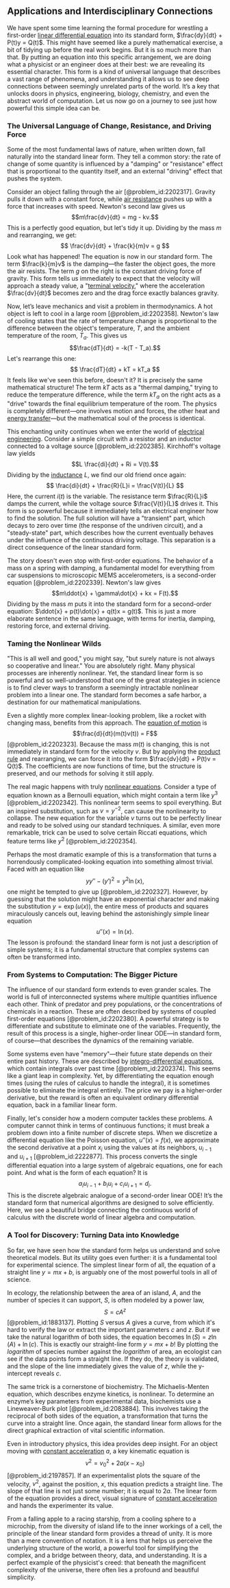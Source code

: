 ## Applications and Interdisciplinary Connections

We have spent some time learning the formal procedure for wrestling a first-order [linear differential equation](@article_id:168568) into its standard form, $\frac{dy}{dt} + P(t)y = Q(t)$. This might have seemed like a purely mathematical exercise, a bit of tidying up before the real work begins. But it is so much more than that. By putting an equation into this specific arrangement, we are doing what a physicist or an engineer does at their best: we are revealing its essential character. This form is a kind of universal language that describes a vast range of phenomena, and understanding it allows us to see deep connections between seemingly unrelated parts of the world. It’s a key that unlocks doors in physics, engineering, biology, chemistry, and even the abstract world of computation. Let us now go on a journey to see just how powerful this simple idea can be.

### The Universal Language of Change, Resistance, and Driving Force

Some of the most fundamental laws of nature, when written down, fall naturally into the standard linear form. They tell a common story: the rate of change of some quantity is influenced by a "damping" or "resistance" effect that is proportional to the quantity itself, and an external "driving" effect that pushes the system.

Consider an object falling through the air [@problem_id:2202317]. Gravity pulls it down with a constant force, while [air resistance](@article_id:168470) pushes up with a force that increases with speed. Newton's second law gives us
$$m\frac{dv}{dt} = mg - kv.$$
This is a perfectly good equation, but let's tidy it up. Dividing by the mass $m$ and rearranging, we get:
$$
\frac{dv}{dt} + \frac{k}{m}v = g
$$
Look what has happened! The equation is now in our standard form. The term $\frac{k}{m}v$ is the damping—the faster the object goes, the more the air resists. The term $g$ on the right is the constant driving force of gravity. This form tells us immediately to expect that the velocity will approach a steady value, a "[terminal velocity](@article_id:147305)," where the acceleration $\frac{dv}{dt}$ becomes zero and the drag force exactly balances gravity.

Now, let’s leave mechanics and visit a problem in thermodynamics. A hot object is left to cool in a large room [@problem_id:2202358]. Newton's law of cooling states that the rate of temperature change is proportional to the difference between the object's temperature, $T$, and the ambient temperature of the room, $T_a$. This gives us
$$\frac{dT}{dt} = -k(T - T_a).$$
Let's rearrange this one:
$$
\frac{dT}{dt} + kT = kT_a
$$
It feels like we've seen this before, doesn't it? It is precisely the same mathematical structure! The term $kT$ acts as a "thermal damping," trying to reduce the temperature difference, while the term $kT_a$ on the right acts as a "drive" towards the final equilibrium temperature of the room. The physics is completely different—one involves motion and forces, the other heat and [energy transfer](@article_id:174315)—but the mathematical soul of the process is identical.

This enchanting unity continues when we enter the world of [electrical engineering](@article_id:262068). Consider a simple circuit with a resistor and an inductor connected to a voltage source [@problem_id:2202385]. Kirchhoff's voltage law yields
$$L \frac{di}{dt} + Ri = V(t).$$
Dividing by the [inductance](@article_id:275537) $L$, we find our old friend once again:
$$
\frac{di}{dt} + \frac{R}{L}i = \frac{V(t)}{L}
$$
Here, the current $i(t)$ is the variable. The resistance term $\frac{R}{L}i$ damps the current, while the voltage source $\frac{V(t)}{L}$ drives it. This form is so powerful because it immediately tells an electrical engineer how to find the solution. The full solution will have a "transient" part, which decays to zero over time (the response of the undriven circuit), and a "steady-state" part, which describes how the current eventually behaves under the influence of the continuous driving voltage. This separation is a direct consequence of the linear standard form.

The story doesn't even stop with first-order equations. The behavior of a mass on a spring with damping, a fundamental model for everything from car suspensions to microscopic MEMS accelerometers, is a second-order equation [@problem_id:2202339]. Newton's law gives
$$m\ddot{x} + \gamma\dot{x} + kx = F(t).$$
Dividing by the mass $m$ puts it into the standard form for a second-order equation: $\ddot{x} + p(t)\dot{x} + q(t)x = g(t)$. This is just a more elaborate sentence in the same language, with terms for inertia, damping, restoring force, and external driving.

### Taming the Nonlinear Wilds

"This is all well and good," you might say, "but surely nature is not always so cooperative and linear." You are absolutely right. Many physical processes are inherently nonlinear. Yet, the standard linear form is so powerful and so well-understood that one of the great strategies in science is to find clever ways to transform a seemingly intractable nonlinear problem into a linear one. The standard form becomes a safe harbor, a destination for our mathematical manipulations.

Even a slightly more complex linear-looking problem, like a rocket with changing mass, benefits from this approach. The [equation of motion](@article_id:263792) is
$$\frac{d}{dt}(m(t)v(t)) = F$$
[@problem_id:2202323]. Because the mass $m(t)$ is changing, this is not immediately in standard form for the velocity $v$. But by applying the [product rule](@article_id:143930) and rearranging, we can force it into the form $\frac{dv}{dt} + P(t)v = Q(t)$. The coefficients are now functions of time, but the structure is preserved, and our methods for solving it still apply.

The real magic happens with truly [nonlinear equations](@article_id:145358). Consider a type of equation known as a Bernoulli equation, which might contain a term like $y^3$ [@problem_id:2202342]. This nonlinear term seems to spoil everything. But an inspired substitution, such as $v = y^{-2}$, can cause the nonlinearity to collapse. The new equation for the variable $v$ turns out to be perfectly linear and ready to be solved using our standard techniques. A similar, even more remarkable, trick can be used to solve certain Riccati equations, which feature terms like $y^2$ [@problem_id:2202354].

Perhaps the most dramatic example of this is a transformation that turns a horrendously complicated-looking equation into something almost trivial. Faced with an equation like
$$y y'' - (y')^2 = y^2 \ln(x),$$
one might be tempted to give up [@problem_id:2202327]. However, by guessing that the solution might have an exponential character and making the substitution $y = \exp(u(x))$, the entire mess of products and squares miraculously cancels out, leaving behind the astonishingly simple linear equation
$$u''(x) = \ln(x).$$
The lesson is profound: the standard linear form is not just a description of simple systems; it is a fundamental structure that complex systems can often be transformed into.

### From Systems to Computation: The Bigger Picture

The influence of our standard form extends to even grander scales. The world is full of interconnected systems where multiple quantities influence each other. Think of predator and prey populations, or the concentrations of chemicals in a reaction. These are often described by systems of coupled first-order equations [@problem_id:2202380]. A powerful strategy is to differentiate and substitute to eliminate one of the variables. Frequently, the result of this process is a single, higher-order linear ODE—in standard form, of course—that describes the dynamics of the remaining variable.

Some systems even have "memory"—their future state depends on their entire past history. These are described by [integro-differential equations](@article_id:164556), which contain integrals over past time [@problem_id:2202374]. This seems like a giant leap in complexity. Yet, by differentiating the equation enough times (using the rules of calculus to handle the integral), it is sometimes possible to eliminate the integral entirely. The price we pay is a higher-order derivative, but the reward is often an equivalent ordinary differential equation, back in a familiar linear form.

Finally, let's consider how a modern computer tackles these problems. A computer cannot think in terms of continuous functions; it must break a problem down into a finite number of discrete steps. When we discretize a differential equation like the Poisson equation, $u''(x) = f(x)$, we approximate the second derivative at a point $x_i$ using the values at its neighbors, $u_{i-1}$ and $u_{i+1}$ [@problem_id:2222877]. This process converts the single differential equation into a large system of algebraic equations, one for each point. And what is the form of each equation? It is
$$a_i u_{i-1} + b_i u_i + c_i u_{i+1} = d_i.$$
This is the discrete algebraic analogue of a second-order linear ODE! It’s the standard form that numerical algorithms are designed to solve efficiently. Here, we see a beautiful bridge connecting the continuous world of calculus with the discrete world of linear algebra and computation.

### A Tool for Discovery: Turning Data into Knowledge

So far, we have seen how the standard form helps us understand and solve theoretical models. But its utility goes even further: it is a fundamental tool for experimental science. The simplest linear form of all, the equation of a straight line $y=mx+b$, is arguably one of the most powerful tools in all of science.

In ecology, the relationship between the area of an island, $A$, and the number of species it can support, $S$, is often modeled by a power law,
$$S = cA^z$$
[@problem_id:1883137]. Plotting $S$ versus $A$ gives a curve, from which it's hard to verify the law or extract the important parameters $c$ and $z$. But if we take the natural logarithm of both sides, the equation becomes $\ln(S) = z\ln(A) + \ln(c)$. This is exactly our straight-line form $y=mx+b$! By plotting the *logarithm* of species number against the *logarithm* of area, an ecologist can see if the data points form a straight line. If they do, the theory is validated, and the slope of the line immediately gives the value of $z$, while the y-intercept reveals $c$.

The same trick is a cornerstone of biochemistry. The Michaelis-Menten equation, which describes enzyme kinetics, is nonlinear. To determine an enzyme’s key parameters from experimental data, biochemists use a Lineweaver-Burk plot [@problem_id:2083884]. This involves taking the reciprocal of both sides of the equation, a transformation that turns the curve into a straight line. Once again, the standard linear form allows for the direct graphical extraction of vital scientific information.

Even in introductory physics, this idea provides deep insight. For an object moving with [constant acceleration](@article_id:268485) $a$, a key kinematic equation is
$$v^2 = v_0^2 + 2a(x - x_0)$$
[@problem_id:2197857]. If an experimentalist plots the square of the velocity, $v^2$, against the position, $x$, this equation predicts a straight line. The slope of that line is not just some number; it is equal to $2a$. The linear form of the equation provides a direct, visual signature of [constant acceleration](@article_id:268485) and hands the experimenter its value.

From a falling apple to a racing starship, from a cooling sphere to a microchip, from the diversity of island life to the inner workings of a cell, the principle of the linear standard form provides a thread of unity. It is more than a mere convention of notation. It is a lens that helps us perceive the underlying structure of the world, a powerful tool for simplifying the complex, and a bridge between theory, data, and understanding. It is a perfect example of the physicist's creed: that beneath the magnificent complexity of the universe, there often lies a profound and beautiful simplicity.